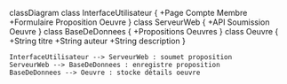 classDiagram
    class InterfaceUtilisateur {
      +Page Compte Membre
      +Formulaire Proposition Oeuvre
    }
    class ServeurWeb {
      +API Soumission Oeuvre
    }
    class BaseDeDonnees {
      +Propositions Oeuvres
    }
    class Oeuvre {
      +String titre
      +String auteur
      +String description
    }

    InterfaceUtilisateur --> ServeurWeb : soumet proposition
    ServeurWeb --> BaseDeDonnees : enregistre proposition
    BaseDeDonnees --> Oeuvre : stocke détails oeuvre
